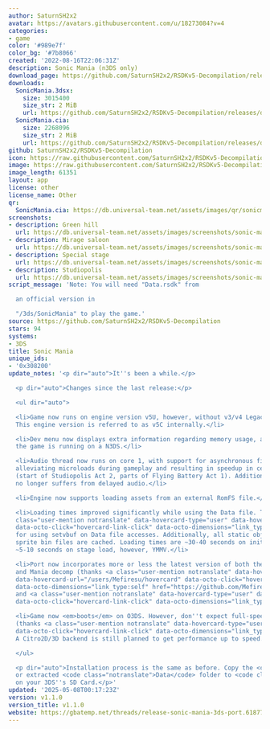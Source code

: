 ```yaml
---
author: SaturnSH2x2
avatar: https://avatars.githubusercontent.com/u/18273084?v=4
categories:
- game
color: '#989e7f'
color_bg: '#7b8066'
created: '2022-08-16T22:06:31Z'
description: Sonic Mania (n3DS only)
download_page: https://github.com/SaturnSH2x2/RSDKv5-Decompilation/releases
downloads:
  SonicMania.3dsx:
    size: 3015400
    size_str: 2 MiB
    url: https://github.com/SaturnSH2x2/RSDKv5-Decompilation/releases/download/v1.1.0/SonicMania.3dsx
  SonicMania.cia:
    size: 2268096
    size_str: 2 MiB
    url: https://github.com/SaturnSH2x2/RSDKv5-Decompilation/releases/download/v1.1.0/SonicMania.cia
github: SaturnSH2x2/RSDKv5-Decompilation
icon: https://raw.githubusercontent.com/SaturnSH2x2/RSDKv5-Decompilation/3ds-main/3ds/48x48.png
image: https://raw.githubusercontent.com/SaturnSH2x2/RSDKv5-Decompilation/3ds-main/3ds/banner.png
image_length: 61351
layout: app
license: other
license_name: Other
qr:
  SonicMania.cia: https://db.universal-team.net/assets/images/qr/sonicmania-cia.png
screenshots:
- description: Green hill
  url: https://db.universal-team.net/assets/images/screenshots/sonic-mania/green-hill.png
- description: Mirage saloon
  url: https://db.universal-team.net/assets/images/screenshots/sonic-mania/mirage-saloon.png
- description: Special stage
  url: https://db.universal-team.net/assets/images/screenshots/sonic-mania/special-stage.png
- description: Studiopolis
  url: https://db.universal-team.net/assets/images/screenshots/sonic-mania/studiopolis.png
script_message: 'Note: You will need "Data.rsdk" from

  an official version in

  "/3ds/SonicMania" to play the game.'
source: https://github.com/SaturnSH2x2/RSDKv5-Decompilation
stars: 94
systems:
- 3DS
title: Sonic Mania
unique_ids:
- '0x308200'
update_notes: '<p dir="auto">It''s been a while.</p>

  <p dir="auto">Changes since the last release:</p>

  <ul dir="auto">

  <li>Game now runs on engine version v5U, however, without v3/v4 Legacy support.
  This engine version is referred to as v5C internally.</li>

  <li>Dev menu now displays extra information regarding memory usage, as well as if
  the game is running on a N3DS.</li>

  <li>Audio thread now runs on core 1, with support for asynchronous file loading,
  alleviating microloads during gameplay and resulting in speedup in certain sections
  (start of Studiopolis Act 2, parts of Flying Battery Act 1). Additionally, the game
  no longer suffers from delayed audio.</li>

  <li>Engine now supports loading assets from an external RomFS file.</li>

  <li>Loading times improved significantly while using the Data file. Thanks to <a
  class="user-mention notranslate" data-hovercard-type="user" data-hovercard-url="/users/davidgfnet/hovercard"
  data-octo-click="hovercard-link-click" data-octo-dimensions="link_type:self" href="https://github.com/davidgfnet">@davidgfnet</a>
  for using setvbuf on Data file accesses. Additionally, all static object files and
  sprite bin files are cached. Loading times are ~30-40 seconds on initial boot, and
  ~5-10 seconds on stage load, however, YMMV.</li>

  <li>Port now incorporates more or less the latest version of both the RSDKv5 decomp
  and Mania decomp (thanks <a class="user-mention notranslate" data-hovercard-type="user"
  data-hovercard-url="/users/Mefiresu/hovercard" data-octo-click="hovercard-link-click"
  data-octo-dimensions="link_type:self" href="https://github.com/Mefiresu">@Mefiresu</a>
  and <a class="user-mention notranslate" data-hovercard-type="user" data-hovercard-url="/users/c08oprkiua/hovercard"
  data-octo-click="hovercard-link-click" data-octo-dimensions="link_type:self" href="https://github.com/c08oprkiua">@c08oprkiua</a>).</li>

  <li>Game now <em>boots</em> on O3DS. However, don''t expect full-speed frame rates.
  (thanks <a class="user-mention notranslate" data-hovercard-type="user" data-hovercard-url="/users/smb123w64gb/hovercard"
  data-octo-click="hovercard-link-click" data-octo-dimensions="link_type:self" href="https://github.com/smb123w64gb">@smb123w64gb</a>)
  A Citro2D/3D backend is still planned to get performance up to speed.</li>

  </ul>

  <p dir="auto">Installation process is the same as before. Copy the <code class="notranslate">Data.rsdk</code>
  or extracted <code class="notranslate">Data</code> folder to <code class="notranslate">/3ds/SonicMania</code>
  on your 3DS''s SD Card.</p>'
updated: '2025-05-08T00:17:23Z'
version: v1.1.0
version_title: v1.1.0
website: https://gbatemp.net/threads/release-sonic-mania-3ds-port.618771/
---
```

